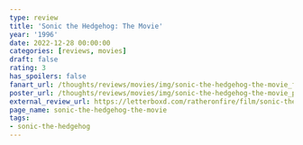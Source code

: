 ```yaml
---
type: review
title: 'Sonic the Hedgehog: The Movie'
year: '1996'
date: 2022-12-28 00:00:00
categories: [reviews, movies]
draft: false
rating: 3
has_spoilers: false
fanart_url: /thoughts/reviews/movies/img/sonic-the-hedgehog-the-movie_fanart.png
poster_url: /thoughts/reviews/movies/img/sonic-the-hedgehog-the-movie_poster.png
external_review_url: https://letterboxd.com/ratheronfire/film/sonic-the-hedgehog-the-movie/
page_name: sonic-the-hedgehog-the-movie
tags:
- sonic-the-hedgehog
---
```


